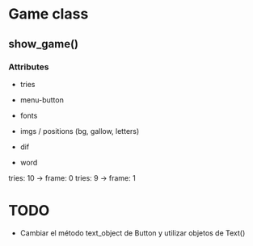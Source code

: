 # Game class

## show_game()

### Attributes

- tries
- menu-button
- fonts
- imgs / positions (bg, gallow, letters)

- dif
- word

tries: 10 -> frame: 0
tries: 9 -> frame: 1

# TODO

- Cambiar el método text_object de Button y utilizar objetos de Text()
